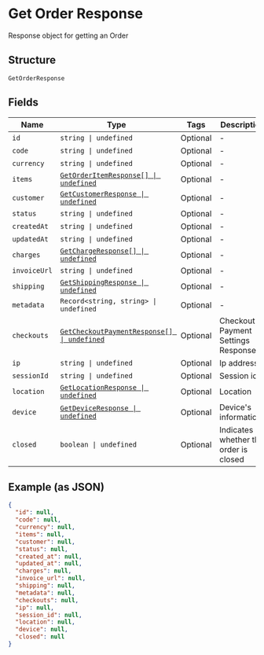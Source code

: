 
# Get Order Response

Response object for getting an Order

## Structure

`GetOrderResponse`

## Fields

| Name | Type | Tags | Description |
|  --- | --- | --- | --- |
| `id` | `string \| undefined` | Optional | - |
| `code` | `string \| undefined` | Optional | - |
| `currency` | `string \| undefined` | Optional | - |
| `items` | [`GetOrderItemResponse[] \| undefined`](../../doc/models/get-order-item-response.md) | Optional | - |
| `customer` | [`GetCustomerResponse \| undefined`](../../doc/models/get-customer-response.md) | Optional | - |
| `status` | `string \| undefined` | Optional | - |
| `createdAt` | `string \| undefined` | Optional | - |
| `updatedAt` | `string \| undefined` | Optional | - |
| `charges` | [`GetChargeResponse[] \| undefined`](../../doc/models/get-charge-response.md) | Optional | - |
| `invoiceUrl` | `string \| undefined` | Optional | - |
| `shipping` | [`GetShippingResponse \| undefined`](../../doc/models/get-shipping-response.md) | Optional | - |
| `metadata` | `Record<string, string> \| undefined` | Optional | - |
| `checkouts` | [`GetCheckoutPaymentResponse[] \| undefined`](../../doc/models/get-checkout-payment-response.md) | Optional | Checkout Payment Settings Response |
| `ip` | `string \| undefined` | Optional | Ip address |
| `sessionId` | `string \| undefined` | Optional | Session id |
| `location` | [`GetLocationResponse \| undefined`](../../doc/models/get-location-response.md) | Optional | Location |
| `device` | [`GetDeviceResponse \| undefined`](../../doc/models/get-device-response.md) | Optional | Device's informations |
| `closed` | `boolean \| undefined` | Optional | Indicates whether the order is closed |

## Example (as JSON)

```json
{
  "id": null,
  "code": null,
  "currency": null,
  "items": null,
  "customer": null,
  "status": null,
  "created_at": null,
  "updated_at": null,
  "charges": null,
  "invoice_url": null,
  "shipping": null,
  "metadata": null,
  "checkouts": null,
  "ip": null,
  "session_id": null,
  "location": null,
  "device": null,
  "closed": null
}
```

